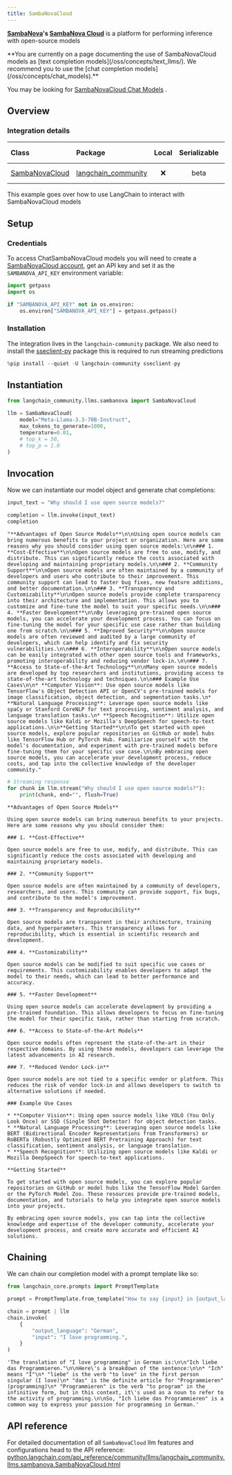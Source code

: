 ```yaml
---
title: SambaNovaCloud
---
```


**[SambaNova](https://sambanova.ai/)'s [SambaNova Cloud](https://cloud.sambanova.ai/)** is a platform for performing inference with open-source models

<Warning>
**You are currently on a page documenting the use of SambaNovaCloud models as [text completion models](/oss/concepts/text_llms/). We recommend you to use the [chat completion models](/oss/concepts/chat_models).**

You may be looking for [SambaNovaCloud Chat Models](/oss/integrations/chat/sambanova/) .
</Warning>

## Overview

### Integration details

| Class | Package | Local | Serializable | JS support | Package downloads | Package latest |
| :--- | :--- | :---: | :---: |  :---: | :---: | :---: |
| [SambaNovaCloud](https://python.langchain.com/api_reference/community/llms/langchain_community.llms.sambanova.SambaNovaCloud.html) | [langchain_community](https://python.langchain.com/api_reference/community/index.html) | ❌ | beta | ❌ | ![PyPI - Downloads](https://img.shields.io/pypi/dm/langchain_community?style=flat-square&label=%20) | ![PyPI - Version](https://img.shields.io/pypi/v/langchain_community?style=flat-square&label=%20) |

This example goes over how to use LangChain to interact with SambaNovaCloud models

## Setup

### Credentials

To access ChatSambaNovaCloud models you will need to create a [SambaNovaCloud account](https://cloud.sambanova.ai/), get an API key and set it as the `SAMBANOVA_API_KEY` environment variable:

```python
import getpass
import os

if "SAMBANOVA_API_KEY" not in os.environ:
    os.environ["SAMBANOVA_API_KEY"] = getpass.getpass()
```

### Installation

The integration lives in the `langchain-community` package. We also need  to install the [sseclient-py](https://pypi.org/project/sseclient-py/) package this is required to run streaming predictions

```python
%pip install --quiet -U langchain-community sseclient-py
```

## Instantiation

```python
from langchain_community.llms.sambanova import SambaNovaCloud

llm = SambaNovaCloud(
    model="Meta-Llama-3.3-70B-Instruct",
    max_tokens_to_generate=1000,
    temperature=0.01,
    # top_k = 50,
    # top_p = 1.0
)
```

## Invocation

Now we can instantiate our model object and generate chat completions:

```python
input_text = "Why should I use open source models?"

completion = llm.invoke(input_text)
completion
```

```output
"**Advantages of Open Source Models**\n\nUsing open source models can bring numerous benefits to your project or organization. Here are some reasons why you should consider using open source models:\n\n### 1. **Cost-Effective**\n\nOpen source models are free to use, modify, and distribute. This can significantly reduce the costs associated with developing and maintaining proprietary models.\n\n### 2. **Community Support**\n\nOpen source models are often maintained by a community of developers and users who contribute to their improvement. This community support can lead to faster bug fixes, new feature additions, and better documentation.\n\n### 3. **Transparency and Customizability**\n\nOpen source models provide complete transparency into their architecture and implementation. This allows you to customize and fine-tune the model to suit your specific needs.\n\n### 4. **Faster Development**\n\nBy leveraging pre-trained open source models, you can accelerate your development process. You can focus on fine-tuning the model for your specific use case rather than building one from scratch.\n\n### 5. **Improved Security**\n\nOpen source models are often reviewed and audited by a large community of developers, which can help identify and fix security vulnerabilities.\n\n### 6. **Interoperability**\n\nOpen source models can be easily integrated with other open source tools and frameworks, promoting interoperability and reducing vendor lock-in.\n\n### 7. **Access to State-of-the-Art Technology**\n\nMany open source models are developed by top researchers and institutions, providing access to state-of-the-art technology and techniques.\n\n### Example Use Cases\n\n* **Computer Vision**: Use open source models like TensorFlow's Object Detection API or OpenCV's pre-trained models for image classification, object detection, and segmentation tasks.\n* **Natural Language Processing**: Leverage open source models like spaCy or Stanford CoreNLP for text processing, sentiment analysis, and language translation tasks.\n* **Speech Recognition**: Utilize open source models like Kaldi or Mozilla's DeepSpeech for speech-to-text applications.\n\n**Getting Started**\n\nTo get started with open source models, explore popular repositories on GitHub or model hubs like TensorFlow Hub or PyTorch Hub. Familiarize yourself with the model's documentation, and experiment with pre-trained models before fine-tuning them for your specific use case.\n\nBy embracing open source models, you can accelerate your development process, reduce costs, and tap into the collective knowledge of the developer community."
```

```python
# Streaming response
for chunk in llm.stream("Why should I use open source models?"):
    print(chunk, end="", flush=True)
```

```output
**Advantages of Open Source Models**

Using open source models can bring numerous benefits to your projects. Here are some reasons why you should consider them:

### 1. **Cost-Effective**

Open source models are free to use, modify, and distribute. This can significantly reduce the costs associated with developing and maintaining proprietary models.

### 2. **Community Support**

Open source models are often maintained by a community of developers, researchers, and users. This community can provide support, fix bugs, and contribute to the model's improvement.

### 3. **Transparency and Reproducibility**

Open source models are transparent in their architecture, training data, and hyperparameters. This transparency allows for reproducibility, which is essential in scientific research and development.

### 4. **Customizability**

Open source models can be modified to suit specific use cases or requirements. This customizability enables developers to adapt the model to their needs, which can lead to better performance and accuracy.

### 5. **Faster Development**

Using open source models can accelerate development by providing a pre-trained foundation. This allows developers to focus on fine-tuning the model for their specific task, rather than starting from scratch.

### 6. **Access to State-of-the-Art Models**

Open source models often represent the state-of-the-art in their respective domains. By using these models, developers can leverage the latest advancements in AI research.

### 7. **Reduced Vendor Lock-in**

Open source models are not tied to a specific vendor or platform. This reduces the risk of vendor lock-in and allows developers to switch to alternative solutions if needed.

### Example Use Cases

* **Computer Vision**: Using open source models like YOLO (You Only Look Once) or SSD (Single Shot Detector) for object detection tasks.
* **Natural Language Processing**: Leveraging open source models like BERT (Bidirectional Encoder Representations from Transformers) or RoBERTa (Robustly Optimized BERT Pretraining Approach) for text classification, sentiment analysis, or language translation.
* **Speech Recognition**: Utilizing open source models like Kaldi or Mozilla DeepSpeech for speech-to-text applications.

**Getting Started**

To get started with open source models, you can explore popular repositories on GitHub or model hubs like the TensorFlow Model Garden or the PyTorch Model Zoo. These resources provide pre-trained models, documentation, and tutorials to help you integrate open source models into your projects.

By embracing open source models, you can tap into the collective knowledge and expertise of the developer community, accelerate your development process, and create more accurate and efficient AI solutions.
```

## Chaining

We can chain our completion model with a prompt template like so:

```python
from langchain_core.prompts import PromptTemplate

prompt = PromptTemplate.from_template("How to say {input} in {output_language}:\n")

chain = prompt | llm
chain.invoke(
    {
        "output_language": "German",
        "input": "I love programming.",
    }
)
```

```output
'The translation of "I love programming" in German is:\n\n"Ich liebe das Programmieren."\n\nHere\'s a breakdown of the sentence:\n\n* "Ich" means "I"\n* "liebe" is the verb "to love" in the first person singular (I love)\n* "das" is the definite article for "Programmieren" (programming)\n* "Programmieren" is the verb "to program" in the infinitive form, but in this context, it\'s used as a noun to refer to the activity of programming.\n\nSo, "Ich liebe das Programmieren" is a common way to express your passion for programming in German.'
```

## API reference

For detailed documentation of all `SambaNovaCloud` llm features and configurations head to the API reference: [python.langchain.com/api_reference/community/llms/langchain_community.llms.sambanova.SambaNovaCloud.html](https://python.langchain.com/api_reference/community/llms/langchain_community.llms.sambanova.SambaNovaCloud.html)

